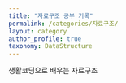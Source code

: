 ```yaml
---
title: "자료구조 공부 기록"
permalink: /categories/자료구조/
layout: category
author_profile: true
taxonomy: DataStructure
---
```


생활코딩으로 배우는 자료구조